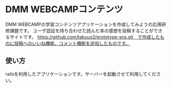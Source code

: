 # DMM WEBCAMPコンテンツ

DMM WEBCAMPの学習コンテンツアプリケーションを作成してみようの応用研修課題です。
ユーザ認証を持ち合わせた読んだ本の感想を投稿することができるサイトです。
https://github.com/takuuo2/prototype-sns.git　で作成したものに投稿へのいいね機能、コメント機能を追加したものです。
## 使い方

railsを利用したアプリケーションです。サーバーを起動させて利用してください。
